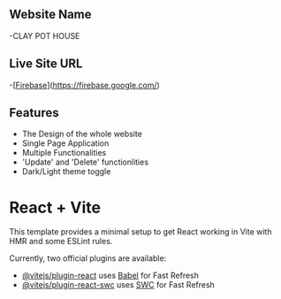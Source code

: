 ## Website Name

-CLAY POT HOUSE

## Live Site URL

-[[Firebase](https://clay-pot-cba02.web.app/)](https://firebase.google.com/)

## Features

- The Design of the whole website
- Single Page Application
- Multiple Functionalities
- 'Update' and 'Delete' functionlities
- Dark/Light theme toggle

# React + Vite

This template provides a minimal setup to get React working in Vite with HMR and some ESLint rules.

Currently, two official plugins are available:

- [@vitejs/plugin-react](https://github.com/vitejs/vite-plugin-react/blob/main/packages/plugin-react/README.md) uses [Babel](https://babeljs.io/) for Fast Refresh
- [@vitejs/plugin-react-swc](https://github.com/vitejs/vite-plugin-react-swc) uses [SWC](https://swc.rs/) for Fast Refresh
